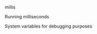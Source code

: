 <span style='color:var(--vscode-symbolIcon-methodForeground);'>millis</span> 

Running milliseconds

System variables for debugging purposes